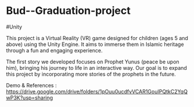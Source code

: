 # Bud--Graduation-project
#Unity

This project is a Virtual Reality (VR) game designed for children (ages 5 and above) using the Unity Engine. It aims to immerse them in Islamic heritage through a fun and engaging experience.

The first story we developed focuses on Prophet Yunus (peace be upon him), bringing his journey to life in an interactive way. Our goal is to expand this project by incorporating more stories of the prophets in the future.


Demo & References : 
https://drive.google.com/drive/folders/1pOuu0ucdfvVCAR1GouIPQtkC2YqQwP3K?usp=sharing




